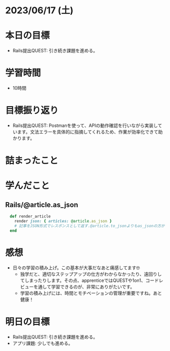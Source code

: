 # 2023/06/17 (土)

# 本日の目標

- Rails提出QUEST: 引き続き課題を進める。


# 学習時間
- 10時間

# 目標振り返り

- Rails提出QUEST: Postmanを使って、APIの動作確認を行いながら実装しています。文法エラーを具体的に指摘してくれるため、作業が効率化できて助かります。

# 詰まったこと

# 学んだこと

## Rails/@article.as_json
```ruby
  def render_article
    render json: { articles: @article.as_json }
    # 記事をJSON形式でレスポンスとして返す.@article.to_jsonよりもas_jsonの方が柔軟に対応できる。
  end
  ```

# 感想

- 日々の学習の積み上げ。この基本が大事だなあと痛感してます🤓
  - 独学だと、適切なステップアップの仕方がわからなかったり、遠回りしてしまったりします。その点、apprenticeではQUESTや1on1、コードレビューを通して学習できるのが、非常にありがたいです。
  - 学習の積み上げには、時間とモチベーションの管理が重要ですね。あと健康！

# 明日の目標

- Rails提出QUEST: 引き続き課題を進める。
- アプリ課題: 少しでも進める。
